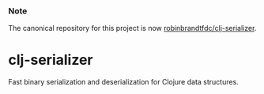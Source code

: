 ### Note

The canonical repository for this project is now [robinbrandtfdc/clj-serializer](https://github.com/robinbrandtfdc/clj-serializer).

# clj-serializer

Fast binary serialization and deserialization for Clojure data structures.
